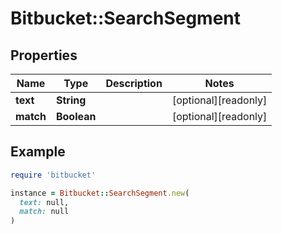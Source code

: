 # Bitbucket::SearchSegment

## Properties

| Name | Type | Description | Notes |
| ---- | ---- | ----------- | ----- |
| **text** | **String** |  | [optional][readonly] |
| **match** | **Boolean** |  | [optional][readonly] |

## Example

```ruby
require 'bitbucket'

instance = Bitbucket::SearchSegment.new(
  text: null,
  match: null
)
```

